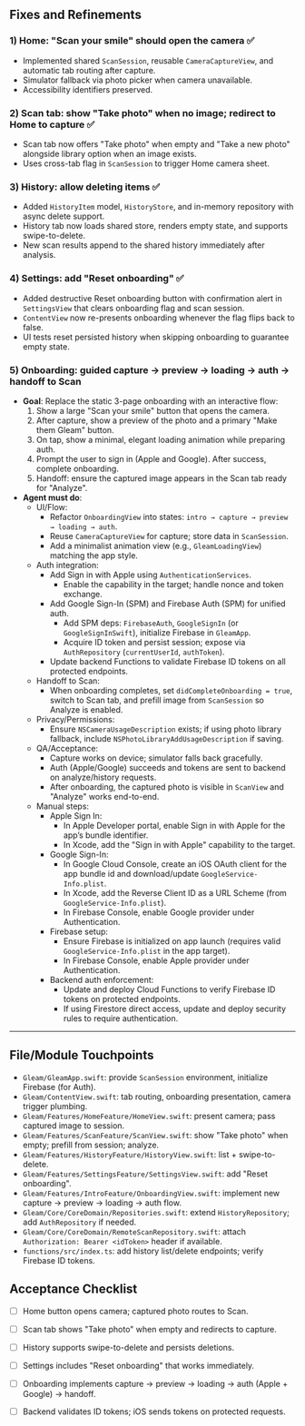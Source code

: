 ## Fixes and Refinements

### 1) Home: "Scan your smile" should open the camera ✅
- Implemented shared `ScanSession`, reusable `CameraCaptureView`, and automatic tab routing after capture.
- Simulator fallback via photo picker when camera unavailable.
- Accessibility identifiers preserved.

### 2) Scan tab: show "Take photo" when no image; redirect to Home to capture ✅
- Scan tab now offers "Take photo" when empty and "Take a new photo" alongside library option when an image exists.
- Uses cross-tab flag in `ScanSession` to trigger Home camera sheet.

### 3) History: allow deleting items ✅
- Added `HistoryItem` model, `HistoryStore`, and in-memory repository with async delete support.
- History tab now loads shared store, renders empty state, and supports swipe-to-delete.
- New scan results append to the shared history immediately after analysis.

### 4) Settings: add "Reset onboarding" ✅
- Added destructive Reset onboarding button with confirmation alert in `SettingsView` that clears onboarding flag and scan session.
- `ContentView` now re-presents onboarding whenever the flag flips back to false.
- UI tests reset persisted history when skipping onboarding to guarantee empty state.

### 5) Onboarding: guided capture → preview → loading → auth → handoff to Scan
- **Goal**: Replace the static 3-page onboarding with an interactive flow:
  1. Show a large "Scan your smile" button that opens the camera.
  2. After capture, show a preview of the photo and a primary "Make them Gleam" button.
  3. On tap, show a minimal, elegant loading animation while preparing auth.
  4. Prompt the user to sign in (Apple and Google). After success, complete onboarding.
  5. Handoff: ensure the captured image appears in the Scan tab ready for "Analyze".
- **Agent must do**:
  - UI/Flow:
    - Refactor `OnboardingView` into states: `intro → capture → preview → loading → auth`.
    - Reuse `CameraCaptureView` for capture; store data in `ScanSession`.
    - Add a minimalist animation view (e.g., `GleamLoadingView`) matching the app style.
  - Auth integration:
    - Add Sign in with Apple using `AuthenticationServices`.
      - Enable the capability in the target; handle nonce and token exchange.
    - Add Google Sign-In (SPM) and Firebase Auth (SPM) for unified auth.
      - Add SPM deps: `FirebaseAuth`, `GoogleSignIn` (or `GoogleSignInSwift`), initialize Firebase in `GleamApp`.
      - Acquire ID token and persist session; expose via `AuthRepository` (`currentUserId`, `authToken`).
    - Update backend Functions to validate Firebase ID tokens on all protected endpoints.
  - Handoff to Scan:
    - When onboarding completes, set `didCompleteOnboarding = true`, switch to Scan tab, and prefill image from `ScanSession` so Analyze is enabled.
  - Privacy/Permissions:
    - Ensure `NSCameraUsageDescription` exists; if using photo library fallback, include `NSPhotoLibraryAddUsageDescription` if saving.
  - QA/Acceptance:
    - Capture works on device; simulator falls back gracefully.
    - Auth (Apple/Google) succeeds and tokens are sent to backend on analyze/history requests.
    - After onboarding, the captured photo is visible in `ScanView` and "Analyze" works end-to-end.
  - Manual steps:
    - Apple Sign In:
      - In Apple Developer portal, enable Sign in with Apple for the app’s bundle identifier.
      - In Xcode, add the "Sign in with Apple" capability to the target.
    - Google Sign-In:
      - In Google Cloud Console, create an iOS OAuth client for the app bundle id and download/update `GoogleService-Info.plist`.
      - In Xcode, add the Reverse Client ID as a URL Scheme (from `GoogleService-Info.plist`).
      - In Firebase Console, enable Google provider under Authentication.
    - Firebase setup:
      - Ensure Firebase is initialized on app launch (requires valid `GoogleService-Info.plist` in the app target).
      - In Firebase Console, enable Apple provider under Authentication.
    - Backend auth enforcement:
      - Update and deploy Cloud Functions to verify Firebase ID tokens on protected endpoints.
      - If using Firestore direct access, update and deploy security rules to require authentication.

---

## File/Module Touchpoints
- `Gleam/GleamApp.swift`: provide `ScanSession` environment, initialize Firebase (for Auth).
- `Gleam/ContentView.swift`: tab routing, onboarding presentation, camera trigger plumbing.
- `Gleam/Features/HomeFeature/HomeView.swift`: present camera; pass captured image to session.
- `Gleam/Features/ScanFeature/ScanView.swift`: show "Take photo" when empty; prefill from session; analyze.
- `Gleam/Features/HistoryFeature/HistoryView.swift`: list + swipe-to-delete.
- `Gleam/Features/SettingsFeature/SettingsView.swift`: add "Reset onboarding".
- `Gleam/Features/IntroFeature/OnboardingView.swift`: implement new capture → preview → loading → auth flow.
- `Gleam/Core/CoreDomain/Repositories.swift`: extend `HistoryRepository`; add `AuthRepository` if needed.
- `Gleam/Core/CoreDomain/RemoteScanRepository.swift`: attach `Authorization: Bearer <idToken>` header if available.
- `functions/src/index.ts`: add history list/delete endpoints; verify Firebase ID tokens.

## Acceptance Checklist
- [ ] Home button opens camera; captured photo routes to Scan.
- [ ] Scan tab shows "Take photo" when empty and redirects to capture.
- [ ] History supports swipe-to-delete and persists deletions.
- [ ] Settings includes "Reset onboarding" that works immediately.
- [ ] Onboarding implements capture → preview → loading → auth (Apple + Google) → handoff.
- [ ] Backend validates ID tokens; iOS sends tokens on protected requests.

